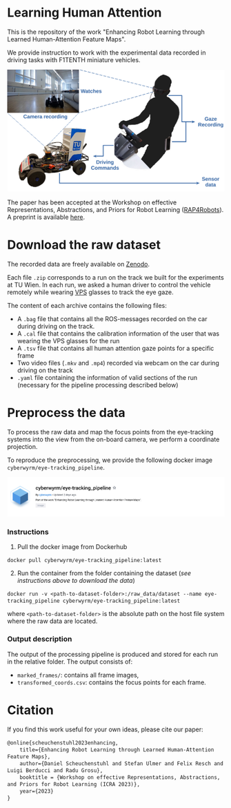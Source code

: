 # Learning Human Attention
This is the repository of the work "Enhancing Robot Learning through Learned Human-Attention Feature Maps".

We provide instruction to work with the experimental data recorded in
driving tasks with F1TENTH miniature vehicles.

![experimental setup](docs/exp-setup.png)

The paper has been accepted at 
the Workshop on effective Representations, Abstractions, and Priors for Robot Learning 
([RAP4Robots](https://sites.google.com/view/rap4robots)).
A preprint is available [here](https://drive.google.com/file/d/1vSq1PLrVwEk-1Cpfr3J6dy2G1mv9B8df).

# Download the raw dataset
The recorded data are freely available on [Zenodo](https://doi.org/10.5281/zenodo.7897588).

Each file `.zip` corresponds to a run on the track we built for the experiments at TU Wien.
In each run, we asked a human driver to control the vehicle remotely
while wearing [VPS](https://viewpointsystem.com/en/) glasses to track the eye gaze. 

The content of each archive contains the following files:
- A `.bag` file that contains all the ROS-messages recorded on the car during driving on the track.
- A `.cal` file that contains the calibration information of the user that was wearing the VPS glasses for the run
- A `.tsv` file that contains all human attention gaze points for a specific frame
- Two video files (`.mkv` and `.mp4`) recorded via webcam on the car during driving on the track
- `.yaml` file containing the information of valid sections of the run (necessary for the pipeline processing described below)


# Preprocess the data

To process the raw data and map the focus points from the eye-tracking systems
into the view from the on-board camera, we perform a coordinate projection.

To reproduce the preprocessing, we provide the following docker image `cyberwyrm/eye-tracking_pipeline`.

![docker image](docs/docker-img.png)


### Instructions

1. Pull the docker image from Dockerhub
```
docker pull cyberwyrm/eye-tracking_pipeline:latest
```

2. Run the container from the folder containing the dataset (_see instructions above to download the data_)
```
docker run -v <path-to-dataset-folder>:/raw_data/dataset --name eye-tracking_pipeline cyberwyrm/eye-tracking_pipeline:latest
```

where `<path-to-dataset-folder>` is the absolute path on the host file system where the raw data are located. 

### Output description

The output of the processing pipeline is produced and stored for each run in the relative folder. 
The output consists of:
- `marked_frames/`: contains all frame images,
- `transformed_coords.csv`: contains the focus points for each frame.

# Citation
If you find this work useful for your own ideas, please cite our paper:

```
@online{scheuchenstuhl2023enhancing,
    title={Enhancing Robot Learning through Learned Human-Attention Feature Maps}, 
    author={Daniel Scheuchenstuhl and Stefan Ulmer and Felix Resch and Luigi Berducci and Radu Grosu},
    booktitle = {Workshop on effective Representations, Abstractions, and Priors for Robot Learning (ICRA 2023)},
    year={2023}
}
```

